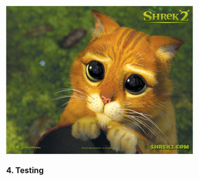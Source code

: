 <img src="assets/03-testing/shrek_cat.jpg" alt="AngularJS - Hello World" height="400">

## 4. Testing